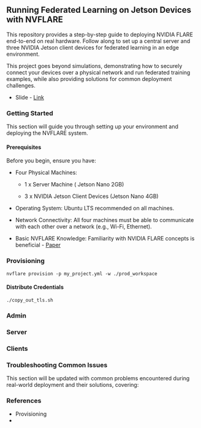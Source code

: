 ## Running Federated Learning on Jetson Devices with NVFLARE
This repository provides a step-by-step guide to deploying NVIDIA FLARE end-to-end on real hardware. Follow along to set up a central server and three NVIDIA Jetson client devices for federated learning in an edge environment.

This project goes beyond simulations, demonstrating how to securely connect your devices over a physical network and run federated training examples, while also providing solutions for common deployment challenges.


- Slide - [Link](https://docs.google.com/presentation/d/1Wgd5xcCyv9OtaZZSlBwdCtBbzTv0dXWNgOvunR0-BBI/edit?usp=sharing)


### Getting Started 
This section will guide you through setting up your environment and deploying the NVFLARE system. 

#### Prerequisites
Before you begin, ensure you have:

- Four Physical Machines:

    - 1 x Server Machine ( Jetson Nano 2GB)

    - 3 x NVIDIA Jetson Client Devices (Jetson Nano 4GB)

- Operating System: Ubuntu LTS recommended on all machines.


- Network Connectivity: All four machines must be able to communicate with each other over a network (e.g., Wi-Fi, Ethernet).

- Basic NVFLARE Knowledge: Familiarity with NVIDIA FLARE concepts is beneficial - [Paper](https://arxiv.org/pdf/2210.13291) 
  
### Provisioning
```
nvflare provision -p my_project.yml -w ./prod_workspace
```

#### Distribute Credentials
```
./copy_out_tls.sh
```


### Admin 


### Server 


### Clients 







### Troubleshooting Common Issues
This section will be updated with common problems encountered during real-world deployment and their solutions, covering:

### References
- Provisioning 
-  